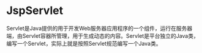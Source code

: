 # JspServlet
Servlet是Java提供的用于开发Web服务器应用程序的一个组件，运行在服务器端，由Servlet容器所管理，用于生成动态的内容。Servlet是平台独立的Java类，编写一个Servlet，实际上就是按照Servlet规范编写一个Java类。

